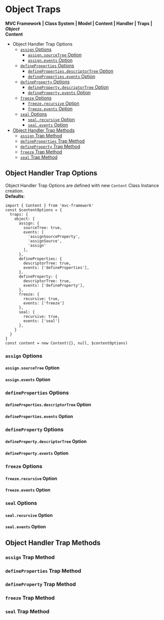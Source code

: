 # Object Traps
**MVC Framework \| Class System \| Model \| Content \| Handler \| Traps \| *Object***  
**Content**  
 - Object Handler Trap Options
   - [`assign` Options]()
     - [`assign.sourceTree` Option]()
     - [`assign.events` Option]()
   - [`defineProperties` Options]()
     - [`defineProperties.descriptorTree` Option]()
     - [`defineProperties.events` Option]()
   - [`defineProperty` Options]()
     - [`defineProperty.descriptorTree` Option]()
     - [`defineProperty.events` Option]()
   - [`freeze` Options]()
     - [`freeze.recursive` Option]()
     - [`freeze.events` Option]()
   - [`seal` Options]()
     - [`seal.recursive` Option]()
     - [`seal.events` Option]()
 - [Object Handler Trap Methods]()
   - [`assign` Trap Method]()
   - [`defineProperties` Trap Method]()
   - [`defineProperty` Trap Method]()
   - [`freeze` Trap Method]()
   - [`seal` Trap Method]()

## Object Handler Trap Options
Object Handler Trap Options are defined with new `Content` Class Instance creation.  
**Defaults**:  
```
import { Content } from 'mvc-framework'
const $contentOptions = {
  traps: {
    object: {
      assign: {
        sourceTree: true,
        events: [
          'assignSourceProperty',
          'assignSource',
          'assign'
        ],
      },
      defineProperties: {
        descriptorTree: true,
        events: ['defineProperties'],
      },
      defineProperty: {
        descriptorTree: true,
        events: ['defineProperty'],
      },
      freeze: {
        recursive: true,
        events: ['freeze']
      },
      seal: {
        recursive: true,
        events: ['seal']
      },
    }
  }
}
const content = new Content({}, null, $contentOptions)
```
### `assign` Options
#### `assign.sourceTree` Option
#### `assign.events` Option

### `defineProperties` Options
#### `defineProperties.descriptorTree` Option
#### `defineProperties.events` Option

### `defineProperty` Options
#### `defineProperty.descriptorTree` Option
#### `defineProperty.events` Option

### `freeze` Options
#### `freeze.recursive` Option
#### `freeze.events` Option

### `seal` Options
#### `seal.recursive` Option
#### `seal.events` Option

## Object Handler Trap Methods
### `assign` Trap Method
### `defineProperties` Trap Method
### `defineProperty` Trap Method
### `freeze` Trap Method
### `seal` Trap Method
